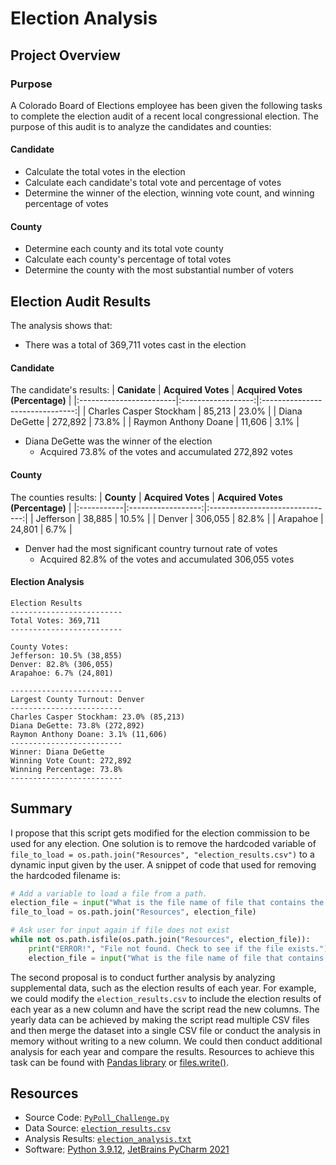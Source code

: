 # Election Analysis

## Project Overview
### Purpose
A Colorado Board of Elections employee has been given the following tasks to complete the election audit of a recent local congressional election. The purpose of this audit is to analyze the candidates and counties:

#### Candidate
- Calculate the total votes in the election
- Calculate each candidate's total vote and percentage of votes
- Determine the winner of the election, winning vote count, and winning percentage of votes

#### County
- Determine each county and its total vote county
- Calculate each county's percentage of total votes
- Determine the county with the most substantial number of voters

## Election Audit Results
The analysis shows that:
- There was a total of 369,711 votes cast in the election
#### Candidate
The candidate's results:
| **Canidate**            | **Acquired Votes** | **Acquired Votes (Percentage)** |
|:------------------------|:------------------:|:-------------------------------:|
| Charles Casper Stockham | 85,213             | 23.0%                           |
| Diana DeGette           | 272,892            | 73.8%                           |
| Raymon Anthony Doane    | 11,606             | 3.1%                            |
- Diana DeGette was the winner of the election
  - Acquired 73.8% of the votes and accumulated 272,892 votes
  
 #### County 
The counties results:
| **County** | **Acquired Votes** | **Acquired Votes (Percentage)** |
|:-----------|:------------------:|:-------------------------------:|
| Jefferson  | 38,885             | 10.5%                           |
| Denver     | 306,055            | 82.8%                           |
| Arapahoe   | 24,801             | 6.7%                            |

- Denver had the most significant country turnout rate of votes
    - Acquired 82.8% of the votes and accumulated 306,055 votes

#### Election Analysis 
```
Election Results
-------------------------
Total Votes: 369,711
-------------------------

County Votes:
Jefferson: 10.5% (38,855)
Denver: 82.8% (306,055)
Arapahoe: 6.7% (24,801)

-------------------------
Largest County Turnout: Denver
-------------------------
Charles Casper Stockham: 23.0% (85,213)
Diana DeGette: 73.8% (272,892)
Raymon Anthony Doane: 3.1% (11,606)
-------------------------
Winner: Diana DeGette
Winning Vote Count: 272,892
Winning Percentage: 73.8%
-------------------------
```


## Summary

I propose that this script gets modified for the election commission to be used for any election. One solution is to remove the hardcoded variable of `file_to_load = os.path.join("Resources", "election_results.csv")` to a dynamic input given by the user. A snippet of code that used for removing the hardcoded filename is:

```Python
# Add a variable to load a file from a path.
election_file = input("What is the file name of file that contains the election results? (ex. election_results.csv)\n")
file_to_load = os.path.join("Resources", election_file)

# Ask user for input again if file does not exist
while not os.path.isfile(os.path.join("Resources", election_file)):
    print("ERROR!", "File not found. Check to see if the file exists.")
    election_file = input("What is the file name of file that contains the election results? (ex. election_results.csv) \n")
```


The second proposal is to conduct further analysis by analyzing supplemental data, such as the election results of each year. For example, we could modify the `election_results.csv` to include the election results of each year as a new column and have the script read the new columns. The yearly data can be achieved by making the script read multiple CSV files and then merge the dataset into a single CSV file or conduct the analysis in memory without writing to a new column. We could then conduct additional analysis for each year and compare the results. Resources to achieve this task can be found with [Pandas library](https://pandas.pydata.org/pandas-docs/stable/user_guide/merging.html) or [files.write()](https://www.kite.com/python/answers/how-to-concatenate-two-csv-files-in-python).

## Resources
- Source Code: [`PyPoll_Challenge.py`](PyPoll_Challenge.py)
- Data Source: [`election_results.csv`](Resources/election_results.csv)
- Analysis Results: [`election_analysis.txt`](Analysis/election_analysis.txt)
- Software: [Python 3.9.12](https://www.python.org/downloads/release/python-3912/), [JetBrains PyCharm 2021](https://www.jetbrains.com/pycharm/)
